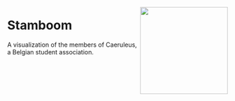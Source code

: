 <a href="https://www.caeruleus.be/"><img src="https://www.caeruleus.be/wp-content/uploads/2019/07/cropped-Caeruleus-Schild.png" height="200" align="right"></a>

# Stamboom

A visualization of the members of Caeruleus, a Belgian student association.
